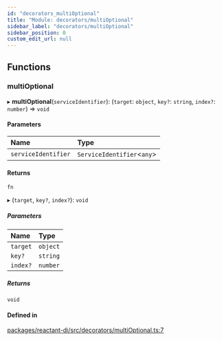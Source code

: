 ```yaml
---
id: "decorators_multiOptional"
title: "Module: decorators/multiOptional"
sidebar_label: "decorators/multiOptional"
sidebar_position: 0
custom_edit_url: null
---
```


## Functions

### multiOptional

▸ **multiOptional**(`serviceIdentifier`): (`target`: `object`, `key?`: `string`, `index?`: `number`) => `void`

#### Parameters

| Name | Type |
| :------ | :------ |
| `serviceIdentifier` | `ServiceIdentifier`<`any`\> |

#### Returns

`fn`

▸ (`target`, `key?`, `index?`): `void`

##### Parameters

| Name | Type |
| :------ | :------ |
| `target` | `object` |
| `key?` | `string` |
| `index?` | `number` |

##### Returns

`void`

#### Defined in

[packages/reactant-di/src/decorators/multiOptional.ts:7](https://github.com/unadlib/reactant/blob/5459ef00/packages/reactant-di/src/decorators/multiOptional.ts#L7)
